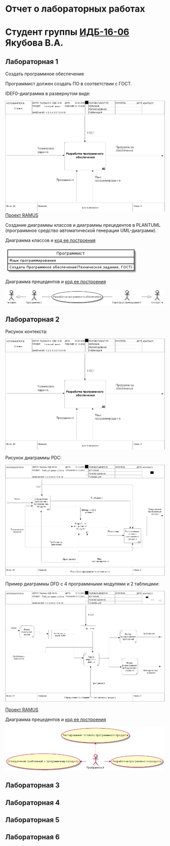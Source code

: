 # Отчет о лабораторных работах
# Студент группы [ИДБ-16-06](https://github.com/stankin/design-1/wiki/list-idb-16-06) Якубова В.А.

## Лабораторная 1

Создать программное обеспечение

Программист должен создать ПО в соответствии с ГОСТ.

IDEF0-диаграмма в развернутом виде:

![Image alt](https://github.com/Hoshi089/VeronikaYakubova.github.io/blob/master/Lab1.PNG)
[Проект RAMUS](https://github.com/Hoshi089/VeronikaYakubova.github.io/blob/master/Lab1.rsf)

Создание диаграммы классов и диаграммы прецедентов в PLANTUML (программное средство автоматической генерации UML-диаграмм).

Диаграмма классов и [код ее построения](https://github.com/Hoshi089/VeronikaYakubova.github.io/blob/master/Lab1.txt)

![Image alt](https://github.com/Hoshi089/VeronikaYakubova.github.io/blob/master/PLANTUML_DIA.png)

Диаграмма прецедентов и [код ее построения](https://github.com/Hoshi089/VeronikaYakubova.github.io/blob/master/Lab1_1.txt)

![Image alt](https://github.com/Hoshi089/VeronikaYakubova.github.io/blob/master/PLANTUML_DIA_1.png)

## Лабораторная 2

Рисунок контекста:

![Image alt](https://github.com/Hoshi089/VeronikaYakubova.github.io/blob/master/Lab1.PNG)

Рисунок диаграммы PDC:

![Image alt](https://github.com/Hoshi089/VeronikaYakubova.github.io/blob/master/modelPDC.png)

Пример диаграммы DFD с 4 программными модулями и 2 таблицами:

![Image alt](https://github.com/Hoshi089/VeronikaYakubova.github.io/blob/master/modelPDCDFD.png)

[Проект RAMUS](https://github.com/Hoshi089/VeronikaYakubova.github.io/blob/master/Lab2.rsf)


Диаграмма прецедентов и [код ее построения](https://github.com/Hoshi089/VeronikaYakubova.github.io/blob/master/Lab2.txt)

![Image alt](https://github.com/Hoshi089/VeronikaYakubova.github.io/blob/master/Diagramma2.png)

## Лабораторная 3
## Лабораторная 4
## Лабораторная 5
## Лабораторная 6
